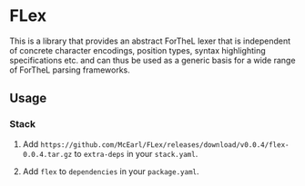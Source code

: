 # FLex

This is a library that provides an abstract ForTheL lexer that is independent
of concrete character encodings, position types, syntax highlighting
specifications etc. and can thus be used as a generic basis for a wide range of
ForTheL parsing frameworks.


## Usage

### Stack

1.  Add `https://github.com/McEarl/FLex/releases/download/v0.0.4/flex-0.0.4.tar.gz`
    to `extra-deps` in your `stack.yaml`.

2.  Add `flex` to `dependencies` in your `package.yaml`.
